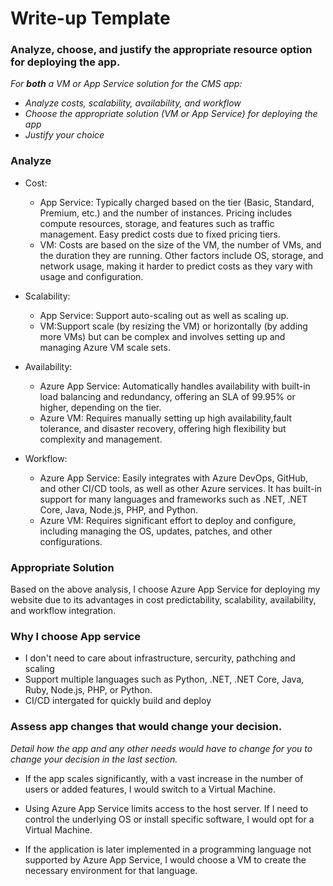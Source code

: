 # Write-up Template

### Analyze, choose, and justify the appropriate resource option for deploying the app.

*For **both** a VM or App Service solution for the CMS app:*
- *Analyze costs, scalability, availability, and workflow*
- *Choose the appropriate solution (VM or App Service) for deploying the app*
- *Justify your choice*

### Analyze
- Cost: 
    - App Service: Typically charged based on the tier (Basic, Standard, Premium, etc.) and the number of instances. Pricing includes compute resources, storage, and features such as traffic management. Easy predict costs due to fixed pricing tiers.
    - VM: Costs are based on the size of the VM, the number of VMs, and the duration they are running. Other factors include OS, storage, and network usage, making it harder to predict costs as they vary with usage and configuration.

- Scalability:
    - App Service: Support auto-scaling out as well as scaling up.
    - VM:Support scale  (by resizing the VM) or horizontally (by adding more VMs) but can be complex and involves setting up and managing Azure VM scale sets.

- Availability:
    - Azure App Service: Automatically handles availability with built-in load balancing and redundancy, offering an SLA of 99.95% or higher, depending on the tier.
    - Azure VM: Requires manually setting up high availability,fault tolerance, and disaster recovery, offering high flexibility  but complexity and management.

- Workflow: 
    - Azure App Service: Easily integrates with Azure DevOps, GitHub, and other CI/CD tools, as well as other Azure services. It has built-in support for many languages and frameworks such as .NET, .NET Core, Java, Node.js, PHP, and Python.
    - Azure VM: Requires significant effort to deploy and configure, including managing the OS, updates, patches, and other configurations.

### Appropriate Solution
Based on the above analysis, I choose Azure App Service for deploying my website due to its advantages in cost predictability, scalability, availability, and workflow integration.
### Why I choose App service
- I don't need to care about infrastructure, sercurity, pathching and scaling
- Support multiple languages such as Python, .NET, .NET Core, Java, Ruby, Node.js, PHP, or Python.
- CI/CD intergated for quickly build and deploy

### Assess app changes that would change your decision.

*Detail how the app and any other needs would have to change for you to change your decision in the last section.* 

- If the app scales significantly, with a vast increase in the number of users or added features, I would switch to a Virtual Machine.

- Using Azure App Service limits access to the host server. If I need to control the underlying OS or install specific software, I would opt for a Virtual Machine.

- If the application is later implemented in a programming language not supported by Azure App Service, I would choose a VM to create the necessary environment for that language.
